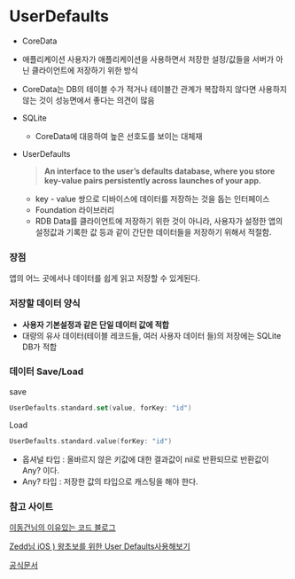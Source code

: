 # UserDefaults 

-  CoreData
  
  -  애플리케이션 사용자가 애플리케이션을 사용하면서 저장한 설정/값들을 서버가 아닌 클라이언트에 저장하기 위한 방식
  
  -  CoreData는 DB의 테이블 수가 적거나 테이블간 관계가 복잡하지 않다면 사용하지 않는 것이 성능면에서 좋다는 의견이 많음
  
    
  
- SQLite
  
  - CoreData에 대응하여 높은 선호도를 보이는 대체재



- UserDefaults 

  > **An interface to the user’s defaults database, where you store key-value pairs persistently across launches of your app.**

  - key - value 쌍으로 디바이스에 데이터를 저장하는 것을 돕는 인터페이스 
  - Foundation 라이브러리
  - RDB Data를 클라이언트에 저장하기 위한 것이 아니라, 사용자가 설정한 앱의 설정값과 기록한 값 등과 같이 간단한 데이터들을 저장하기 위해서 적절함.

### 장점

앱의 어느 곳에서나 데이터를 쉽게 읽고 저장할 수 있게된다.

### 저장할 데이터 양식

- **사용자 기본설정과 같은 단일 데이터 값에 적합**
- 대량의 유사 데이터(테이블 레코드들, 여러 사용자 데이터 들)의 저장에는 SQLite DB가 적합

### 데이터 Save/Load

save 

```swift
UserDefaults.standard.set(value, forKey: "id")
```

Load

```swift
UserDefaults.standard.value(forKey: "id")
```

- 옵셔널 타입 : 올바르지 않은 키값에 대한 결과값이 nil로 반환되므로 반환값이 Any? 이다.
- Any? 타입 : 저장한 값의 타입으로 캐스팅을 해야 한다.



### 참고 사이트

 [이동건님의 이유있는 코드 블로그](https://baked-corn.tistory.com/49?category=718235) 

 [Zedd님 iOS ) 왕초보를 위한 User Defaults사용해보기](https://zeddios.tistory.com/107)

[공식문서](https://developer.apple.com/documentation/foundation/UserDefaults)

